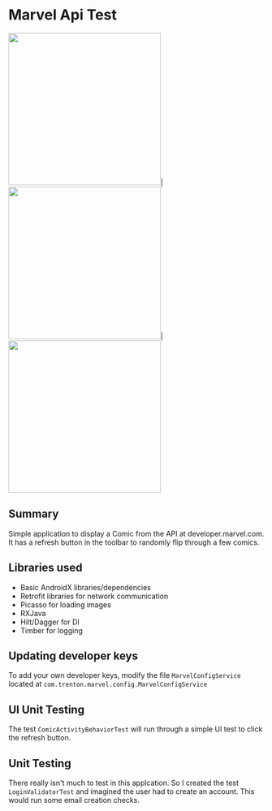 # Marvel Api Test


<img src="https://user-images.githubusercontent.com/3778517/132232466-fa178b53-5f8e-4bef-997a-a74e9edeb798.png" width="300">|<img src="https://user-images.githubusercontent.com/3778517/132232475-84736a87-2221-4637-a390-8b15020c71cd.png" width="300">|<img src="https://user-images.githubusercontent.com/3778517/132232482-75f02fbe-1d0a-4a3f-bac6-d36032324f00.png" width="300">


## Summary
Simple application to display a Comic from the API at developer.marvel.com. It has a refresh button in the toolbar to randomly flip through a few comics.

## Libraries used 
- Basic AndroidX libraries/dependencies 
- Retrofit libraries for network communication
- Picasso for loading images
- RXJava
- Hilt/Dagger for DI
- Timber for logging 

## Updating developer keys
To add your own developer keys, modify the file `MarvelConfigService` located at `com.trenton.marvel.config.MarvelConfigService`

## UI Unit Testing
The test `ComicActivityBehaviorTest` will run through a simple UI test to click the refresh button.

## Unit Testing
There really isn't much to test in this applcation. So I created the test `LoginValidatorTest` and imagined the user had to create an account. This would run some email creation checks.
